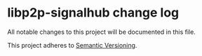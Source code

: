 # libp2p-signalhub change log

All notable changes to this project will be documented in this file.

This project adheres to [Semantic Versioning](http://semver.org/).
